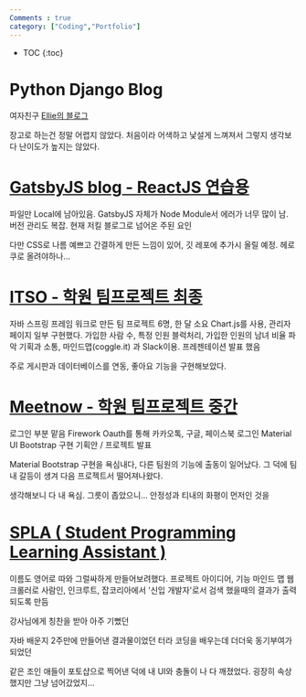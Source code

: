 ```yaml
---
Comments : true
category: ["Coding","Portfolio"]
---
```


* TOC
{:toc}

# Python Django Blog

여자친구 [Ellie의 블로그](http://ellie-django-blog.herokuapp.com/)

장고로 하는건 정말 어렵지 않았다. 처음이라 어색하고 낯설게 느껴져서 그렇지 생각보다 난이도가 높지는 않았다.


# [GatsbyJS blog - ReactJS 연습용](https://github.com/ollagada/Ollagada-gatsbyJS-Blog-Source)

파일만 Local에 남아있음.
GatsbyJS 자체가 Node Module서 에러가 너무 많이 남.
버전 관리도 복잡.
현재 저킬 블로그로 넘어온 주된 요인


다만 CSS로 나름 예쁘고 간결하게 만든 느낌이 있어, 깃 레포에 추가시 올릴 예정. 헤로쿠로 올려야하나...


# [ITSO - 학원 팀프로젝트 최종](https://github.com/ollagada/crawler)

자바 스프링 프레임 워크로 만든 팀 프로젝트
6명, 한 달 소요
Chart.js를 사용, 관리자 페이지 일부 구현했다.
가입한 사람 수, 특정 인원 블럭처리, 가입한 인원의 남녀 비율 파악
기획과 소통, 마인드맵(coggle.it) 과 Slack이용.
프레젠테이션 발표 했음

주로 게시판과 데이터베이스를 연동, 좋아요 기능을 구현해보았다.

# [Meetnow - 학원 팀프로젝트 중간](https://github.com/ollagada/meetnow)

로그인 부분 맡음
Firework Oauth를 통해 카카오톡, 구글, 페이스북 로그인
Material UI
Bootstrap 구현 
기획안 / 프로젝트 발표

Material Bootstrap 구현을 욕심내다, 다른 팀원의 기능에 출동이 일어났다. 그 덕에 팀내 갈등이 생겨 다음 프로젝트서 떨어져나왔다.

생각해보니 다 내 욕심. 그릇이 좁았으니... 안정성과 티내의 화평이 먼저인 것을


# [SPLA ( Student Programming Learning Assistant )](https://github.com/ollagada/crawler)

이름도 영어로 따와 그럴싸하게 만들어보려했다.
프로젝트 아이디어, 기능 마인드 맵
웹 크롤러로 사람인, 인크루트, 잡코리아에서 '신입 개발자'로서 검색 했을때의 결과가 출력되도록 만듬

강사님에게 칭찬을 받아 아주 기뻤던

자바 배운지 2주만에 만들어낸 결과물이었던 터라 
코딩을 배우는데 더더욱 동기부여가 되었던

같은 조인 애들이 포토샵으로 찍어낸 덕에 내 UI와 충돌이 나 다 깨졌었다. 굉장히 속상했지만 그냥 넘어갔었지...
